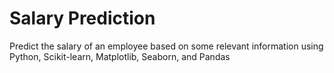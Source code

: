 # Salary Prediction

Predict the salary of an employee based on some relevant information using Python, Scikit-learn, Matplotlib, Seaborn, and Pandas



